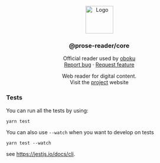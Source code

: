 <p align="center">
  <a 
  href="https://github.com/mbret/oboku">
    <img src="https://user-images.githubusercontent.com/1911240/99893449-bca35e00-2cc3-11eb-88c1-80b3190eb620.png" alt="Logo" width="75" height="75">
  </a>

  <h3 align="center">@prose-reader/core</h3>

  <p align="center">
    Official reader used by <a href="https://oboku.me">oboku</a>
    <br>
    <a href="https://github.com/mbret/oboku-reader/issues/new">Report bug</a>
    ·
    <a href="https://github.com/mbret/oboku-reader/issues/new">Request feature</a>
  </p>

  <p align="center">
    Web reader for digital content.
    <br>
    Visit the <a href="https://oboku-reader-doc.vercel.app/">project</a> website
  </p>
</p>

### Tests
You can run all the tests by using:

```
yarn test
```

You can also use `--watch` when you want to develop on tests

```
yarn test --watch
```

see https://jestjs.io/docs/cli.